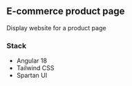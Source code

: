 ## E-commerce product page

Display website for a product page

### Stack

- Angular 18
- Tailwind CSS
- Spartan UI
